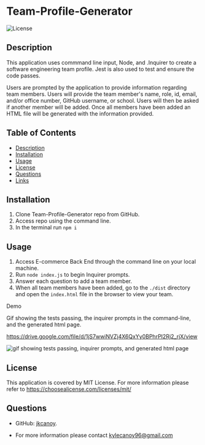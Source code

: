# Team-Profile-Generator

![License](https://img.shields.io/badge/License-MIT-yellow.svg)

## Description

This application uses commmand line input, Node, and .Inquirer to create a software engineering team profile. Jest is also used to test and ensure the code passes.

Users are prompted by the application to provide information regarding team members. Users will provide the team member's name, role, id, email, and/or office number, GitHub username, or school. Users will then be asked if another member will be added. Once all members have been added an HTML file will be generated with the information provided.

## Table of Contents

- [Description](#description)
- [Installation](#installation)
- [Usage](#usage)
- [License](#license)
- [Questions](#questions)
- [Links](#links)

## Installation

1. Clone Team-Profile-Generator repo from GitHub.
2. Access repo using the command line.
3. In the terminal run `npm i`

## Usage

1. Access E-commerce Back End through the command line on your local machine.
2. Run `node index.js` to begin Inquirer prompts.
3. Answer each question to add a team member.
4. When all team members have been added, go to the `./dist` directory and open the `index.html` file in the browser to view your team.

Demo

Gif showing the tests passing, the inquirer prompts in the command-line, and the generated html page.

https://drive.google.com/file/d/1jS7wwiNVZj4X6QxYy0BPhrPI2Rj2_rjX/view

![gif showing tests passing, inquirer prompts, and generated html page](./images/sample.gif)

## License

This application is covered by MIT License. For more information please refer to https://choosealicense.com/licenses/mit/

## Questions

- GitHub: [jkcanoy](https://github.com/jkcanoy).

- For more information please contact kylecanoy96@gmail.com
